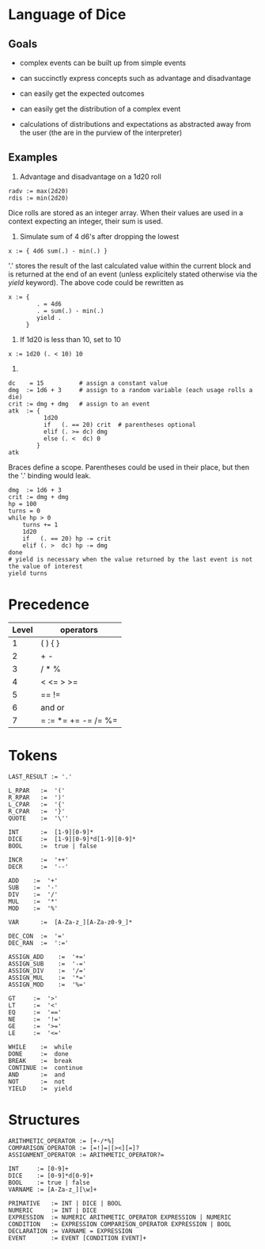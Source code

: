 Language of Dice
================

## Goals

 * complex events can be built up from simple events

 * can succinctly express concepts such as advantage and disadvantage

 * can easily get the expected outcomes

 * can easily get the distribution of a complex event

 * calculations of distributions and expectations as abstracted away from the
   user (the are in the purview of the interpreter)

## Examples

 1. Advantage and disadvantage on a 1d20 roll

```
radv := max(2d20)
rdis := min(2d20)
```

Dice rolls are stored as an integer array. When their values are used in a
context expecting an integer, their sum is used.


 1. Simulate sum of 4 d6's after dropping the lowest

```
x := { 4d6 sum(.) - min(.) }
```

'.' stores the result of the last calculated value within the current block and
is returned at the end of an event (unless explicitely stated otherwise via the
*yield* keyword). The above code could be rewritten as

```
x := {
        . = 4d6
        . = sum(.) - min(.)
        yield .
     }
```

 1. If 1d20 is less than 10, set to 10

```
x := 1d20 (. < 10) 10
```

 1. 

```
dc    = 15          # assign a constant value
dmg  := 1d6 + 3     # assign to a random variable (each usage rolls a die)
crit := dmg + dmg   # assign to an event
atk  := {
          1d20 
          if   (. == 20) crit  # parentheses optional
          elif (. >= dc) dmg
          else (. <  dc) 0
        }
atk
```

Braces define a scope. Parentheses could be used in their place, but then the
'.' binding would leak.

```
dmg  := 1d6 + 3
crit := dmg + dmg
hp = 100
turns = 0
while hp > 0
    turns += 1 
    1d20
    if   (. == 20) hp -= crit
    elif (. >  dc) hp -= dmg
done
# yield is necessary when the value returned by the last event is not the value of interest
yield turns
```

Precedence
==========

Level | operators
----- | ---------
1     | ( ) { }
2     | \+ \-
3     | / \* %
4     | < <= \> \>=
5     | == !=
6     | and or
7     | = := \*= += -= /= %=

Tokens
======

```
LAST_RESULT := '.'

L_RPAR   :=  '('
R_RPAR   :=  ')'
L_CPAR   :=  '{'
R_CPAR   :=  '}'
QUOTE    :=  '\''

INT      :=  [1-9][0-9]*
DICE     :=  [1-9][0-9]*d[1-9][0-9]*
BOOL     :=  true | false

INCR     :=  '++'
DECR     :=  '--'

ADD    :=  '+'
SUB    :=  '-'
DIV    :=  '/'
MUL    :=  '*'
MOD    :=  '%'

VAR      :=  [A-Za-z_][A-Za-z0-9_]*

DEC_CON  :=  '=' 
DEC_RAN  :=  ':='

ASSIGN_ADD    :=  '+='
ASSIGN_SUB    :=  '-='
ASSIGN_DIV    :=  '/='
ASSIGN_MUL    :=  '*='
ASSIGN_MOD    :=  '%='

GT     :=  '>'
LT     :=  '<'
EQ     :=  '=='
NE     :=  '!='
GE     :=  '>='
LE     :=  '<='

WHILE    :=  while
DONE     :=  done
BREAK    :=  break
CONTINUE :=  continue
AND      :=  and
NOT      :=  not
YIELD    :=  yield
```


Structures
==========

```
ARITHMETIC_OPERATOR := [+-/*%]
COMPARISON_OPERATOR := [=!]=|[><][=]?
ASSIGNMENT_OPERATOR := ARITHMETIC_OPERATOR?=

INT     := [0-9]+
DICE    := [0-9]*d[0-9]+
BOOL    := true | false
VARNAME := [A-Za-z_][\w]+
            
PRIMATIVE   := INT | DICE | BOOL
NUMERIC     := INT | DICE
EXPRESSION  := NUMERIC ARITHMETIC_OPERATOR EXPRESSION | NUMERIC 
CONDITION   := EXPRESSION COMPARISON_OPERATOR EXPRESSION | BOOL
DECLARATION := VARNAME = EXPRESSION
EVENT       := EVENT [CONDITION EVENT]+
```

